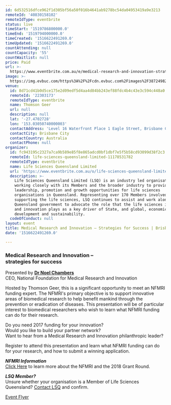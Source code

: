 ```yaml
---
id: 6d532516dfce962f1d305bf56a50f016b4641ab9278bc54da04953419a9e3213
remoteId: '40830158102'
remoteIdType: eventbrite
status: live
timeStart: '1519786800000.0'
timeEnd: '1519794000000.0'
timeCreated: '1516622491269.0'
timeUpdated: '1516622491269.0'
countAttending: null
countCapacity: '55'
countWaitlist: null
price: Paid
url: >-
  https://www.eventbrite.com.au/e/medical-research-and-innovation-strategies-for-success-brisbane-registration-40830158102?aff=ebapi
image: >-
  https://img.evbuc.com/https%3A%2F%2Fcdn.evbuc.com%2Fimages%2F38724982%2F183034962368%2F1%2Foriginal.jpg?s=3f10c8ed349339bc5329037093055f43
venue:
  id: 8d71cd41b0d5ce175e2d09edf5d4aa4d84bb243ef88fdc4b4c43e3c594c448a0
  remoteId: '22303173'
  remoteIdType: eventbrite
  name: Thomson Geer
  url: null
  description: null
  lat: '-27.4702728'
  lon: '153.03050740000003'
  contactAddress: 'Level 16 Waterfront Place 1 Eagle Street, Brisbane City, QLD 4000'
  contactCity: Brisbane City
  contactCountry: Australia
  contactPhone: null
organizer:
  id: fc943195c2327a7ca9b589e85f8e865adcd0bf1dbf7e5f5b58cd93099d38f2c3
  remoteId: life-sciences-queensland-limited-11178531782
  remoteIdType: eventbrite
  name: Life Sciences Queensland Limited
  url: 'https://www.eventbrite.com.au/o/life-sciences-queensland-limited-11178531782'
  description: >-
    Life Sciences Queensland Limited (LSQ) is an industry led organisation
    working closely with its Members and the broader industry to provide
    leadership, promotion and growth opportunities for life sciences
    organisations in Queensland. Representing over 170 Members involved in, or
    supporting the life sciences, LSQ continues to assist and work alongside the
    Queensland government to advocate the role that the life sciences industry
    and innovation plays as a key driver of State, and global, economic
    development and sustainability.
  codeOfConduct: null
layout: event
title: Medical Research and Innovation – Strategies for Success | Brisbane
date: '1516622491269.0'

---
```

<H3><STRONG>Medical Research and Innovation – <BR></STRONG><STRONG>strategies for success</STRONG></H3>
<P>Presented by <STRONG><A HREF="https://nfmri.org.au/about-us/management/" TARGET="_blank" TITLE="Noel Chambers" REL="noreferrer noopener nofollow noopener noreferrer nofollow">Dr Noel Chambers<BR></A></STRONG>CEO, National Foundation for Medical Research and Innovation </P>
<P>Hosted by Thomson Geer, this is a significant opportunity to meet an NFMRI funding expert. The NFMRI's primary objective is to support innovative areas of biomedical research to help benefit mankind through the prevention or eradication of diseases. This presentation will be of particular interest to biomedical researchers who wish to learn what NFMRI funding can do for their research.</P>
<P>Do you need 2017 funding for your innovation? <BR>Would you like to build your partner network? <BR>Want to hear from a Medical Research and Innovation philanthropic leader?</P>
<P>Register to attend this presentation and learn what NFMRI funding can do for your research, and how to submit a winning application.</P>
<P><EM><STRONG>NFMRI Information</STRONG></EM><A HREF="http://nfmri.org.au/research-and-innovation/apply-for-support/" TARGET="_blank" TITLE="NFMRI Information" REL="noreferrer noopener nofollow noopener noreferrer nofollow"><BR>Click Here</A><SPAN> to learn more about the NFMRI and the 2018 Grant Round.</SPAN></P>
<P><STRONG><EM>LSQ Member?</EM></STRONG><BR>Unsure whether your organisation is a <SPAN>Member of </SPAN>Life Sciences Queensland? <A HREF="mailto:marketing@lsq.com.au" TARGET="_blank" TITLE="Am I a LSQ Member" REL="noreferrer noopener nofollow noopener noreferrer nofollow">Contact LSQ</A> and confirm.</P>
<P><A HREF="https://cdn.evbuc.com/eventlogos/181762624/medicalresearchinnovationflyerbrisbane.pdf" TARGET="_blank" TITLE="Flyer" REL="noreferrer noopener nofollow noopener noreferrer nofollow">Event Flyer</A></P>
